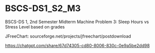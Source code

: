 # BSCS-DS1_S2_M3
BSCS-DS 1, 2nd Semester Midterm Machine Problem 3: Sleep Hours vs Stress Level based on grades

JFreeChart: sourceforge.net/projects/jfreechart/postdownload




https://chatgpt.com/share/67d74305-cd80-8006-830c-0e9a5be2dd98